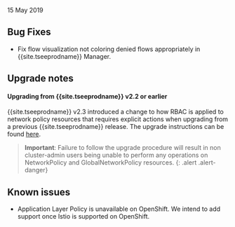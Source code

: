 15 May 2019

## Bug Fixes

- Fix flow visualization not coloring denied flows appropriately in {{site.tseeprodname}} Manager.

## Upgrade notes

#### Upgrading from {{site.tseeprodname}} v2.2 or earlier

{{site.tseeprodname}} v2.3 introduced a change to how RBAC is applied to network policy resources
that requires explicit actions when upgrading from a previous {{site.tseeprodname}} release.
The upgrade instructions can be found [here](../maintenance/kubernetes-upgrade-tsee).

> **Important**: Failure to follow the upgrade procedure will result in non cluster-admin users
> being unable to perform any operations on NetworkPolicy and GlobalNetworkPolicy resources.
{: .alert .alert-danger}

## Known issues

- Application Layer Policy is unavailable on OpenShift.  We intend to add support once
  Istio is supported on OpenShift.
